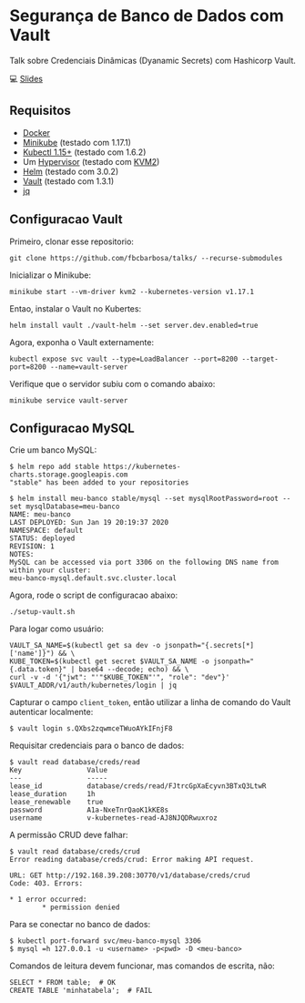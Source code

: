 # Segurança de Banco de Dados com Vault

Talk sobre Credenciais Dinâmicas (Dyanamic Secrets) com Hashicorp Vault.

💻 [Slides](https://docs.google.com/presentation/d/1otRH8TSHg3kZV4Nm8YKcBaRCtonYUapg45XQIDqgNb8/edit?usp=sharing)

## Requisitos

* [Docker](https://docs.docker.com/install/linux/docker-ce/debian/)
* [Minikube](https://kubernetes.io/docs/tasks/tools/install-minikube/#install-minikube-via-direct-download) (testado com 1.17.1)
* [Kubectl 1.15+](https://kubernetes.io/docs/tasks/tools/install-kubectl/#install-kubectl-on-linux) (testado com 1.6.2)
* Um [Hypervisor](https://kubernetes.io/docs/tasks/tools/install-minikube/#install-a-hypervisor) (testado com [KVM2](https://www.linux-kvm.org/page/Main_Page))
* [Helm](https://helm.sh/blog/helm-3-released/) (testado com 3.0.2)
* [Vault](https://www.vaultproject.io/downloads/) (testado com 1.3.1)
* [jq](https://stedolan.github.io/jq/download/)

## Configuracao Vault

Primeiro, clonar esse repositorio:

```console
git clone https://github.com/fbcbarbosa/talks/ --recurse-submodules
```

Inicializar o Minikube:

```console
minikube start --vm-driver kvm2 --kubernetes-version v1.17.1
```

Entao, instalar o Vault no Kubertes:

```console
helm install vault ./vault-helm --set server.dev.enabled=true
```

Agora, exponha o Vault externamente:

```console
kubectl expose svc vault --type=LoadBalancer --port=8200 --target-port=8200 --name=vault-server
```

Verifique que o servidor subiu com o comando abaixo:

```console
minikube service vault-server
```

## Configuracao MySQL

Crie um banco MySQL:

```console
$ helm repo add stable https://kubernetes-charts.storage.googleapis.com
"stable" has been added to your repositories
```

```console
$ helm install meu-banco stable/mysql --set mysqlRootPassword=root --set mysqlDatabase=meu-banco
NAME: meu-banco
LAST DEPLOYED: Sun Jan 19 20:19:37 2020
NAMESPACE: default
STATUS: deployed
REVISION: 1
NOTES:
MySQL can be accessed via port 3306 on the following DNS name from within your cluster:
meu-banco-mysql.default.svc.cluster.local
```

Agora, rode o script de configuracao abaixo:

```console
./setup-vault.sh
```

Para logar como usuário:

```console
VAULT_SA_NAME=$(kubectl get sa dev -o jsonpath="{.secrets[*]['name']}") && \
KUBE_TOKEN=$(kubectl get secret $VAULT_SA_NAME -o jsonpath="{.data.token}" | base64 --decode; echo) && \
curl -v -d '{"jwt": "'"$KUBE_TOKEN"'", "role": "dev"}' $VAULT_ADDR/v1/auth/kubernetes/login | jq
```

Capturar o campo `client_token`, então utilizar a linha de comando do Vault autenticar localmente:

```
$ vault login s.QXbs2zqwmceTWuoAYkIFnjF8
```

Requisitar credenciais para o banco de dados:

```
$ vault read database/creds/read
Key                Value
---                -----
lease_id           database/creds/read/FJtrcGpXaEcyvn3BTxQ3LtwR
lease_duration     1h
lease_renewable    true
password           A1a-NxeTnrQaoK1kKE8s
username           v-kubernetes-read-AJ8NJQDRwuxroz
```

A permissão CRUD deve falhar:

```
$ vault read database/creds/crud
Error reading database/creds/crud: Error making API request.

URL: GET http://192.168.39.208:30770/v1/database/creds/crud
Code: 403. Errors:

* 1 error occurred:
        * permission denied
```

Para se conectar no banco de dados:

```
$ kubectl port-forward svc/meu-banco-mysql 3306
$ mysql =h 127.0.0.1 -u <username> -p<pwd> -D <meu-banco>
```

Comandos de leitura devem funcionar, mas comandos de escrita, não:

```
SELECT * FROM table;  # OK
CREATE TABLE 'minhatabela';  # FAIL
```

